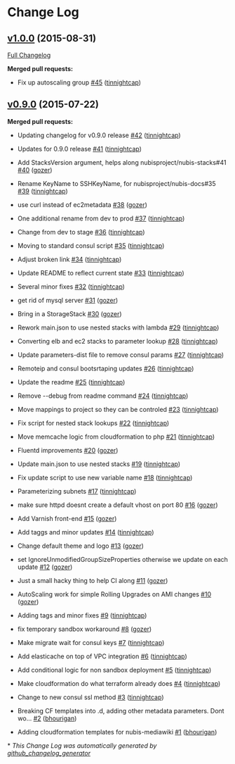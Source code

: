 # Change Log

## [v1.0.0](https://github.com/nubisproject/nubis-mediawiki/tree/v1.0.0) (2015-08-31)

[Full Changelog](https://github.com/nubisproject/nubis-mediawiki/compare/v0.9.0...v1.0.0)

**Merged pull requests:**

- Fix up autoscaling group [\#45](https://github.com/Nubisproject/nubis-mediawiki/pull/45) ([tinnightcap](https://github.com/tinnightcap))

## [v0.9.0](https://github.com/nubisproject/nubis-mediawiki/tree/v0.9.0) (2015-07-22)

**Merged pull requests:**

- Updating changelog for v0.9.0 release [\#42](https://github.com/Nubisproject/nubis-mediawiki/pull/42) ([tinnightcap](https://github.com/tinnightcap))

- Updates for 0.9.0 release [\#41](https://github.com/Nubisproject/nubis-mediawiki/pull/41) ([tinnightcap](https://github.com/tinnightcap))

- Add StacksVersion argument, helps along nubisproject/nubis-stacks\#41 [\#40](https://github.com/Nubisproject/nubis-mediawiki/pull/40) ([gozer](https://github.com/gozer))

- Rename KeyName to SSHKeyName, for nubisproject/nubis-docs\#35 [\#39](https://github.com/Nubisproject/nubis-mediawiki/pull/39) ([tinnightcap](https://github.com/tinnightcap))

- use curl instead of ec2metadata [\#38](https://github.com/Nubisproject/nubis-mediawiki/pull/38) ([gozer](https://github.com/gozer))

- One additional rename from dev to prod [\#37](https://github.com/Nubisproject/nubis-mediawiki/pull/37) ([tinnightcap](https://github.com/tinnightcap))

- Change from dev to stage [\#36](https://github.com/Nubisproject/nubis-mediawiki/pull/36) ([tinnightcap](https://github.com/tinnightcap))

- Moving to standard consul script [\#35](https://github.com/Nubisproject/nubis-mediawiki/pull/35) ([tinnightcap](https://github.com/tinnightcap))

- Adjust broken link [\#34](https://github.com/Nubisproject/nubis-mediawiki/pull/34) ([tinnightcap](https://github.com/tinnightcap))

- Update README to reflect current state [\#33](https://github.com/Nubisproject/nubis-mediawiki/pull/33) ([tinnightcap](https://github.com/tinnightcap))

- Several minor fixes [\#32](https://github.com/Nubisproject/nubis-mediawiki/pull/32) ([tinnightcap](https://github.com/tinnightcap))

- get rid of mysql server [\#31](https://github.com/Nubisproject/nubis-mediawiki/pull/31) ([gozer](https://github.com/gozer))

- Bring in a StorageStack [\#30](https://github.com/Nubisproject/nubis-mediawiki/pull/30) ([gozer](https://github.com/gozer))

- Rework main.json to use nested stacks with lambda [\#29](https://github.com/Nubisproject/nubis-mediawiki/pull/29) ([tinnightcap](https://github.com/tinnightcap))

- Converting elb and ec2 stacks to parameter lookup [\#28](https://github.com/Nubisproject/nubis-mediawiki/pull/28) ([tinnightcap](https://github.com/tinnightcap))

- Update parameters-dist file to remove consul params [\#27](https://github.com/Nubisproject/nubis-mediawiki/pull/27) ([tinnightcap](https://github.com/tinnightcap))

- Remoteip and consul bootsrtaping updates [\#26](https://github.com/Nubisproject/nubis-mediawiki/pull/26) ([tinnightcap](https://github.com/tinnightcap))

- Update the readme [\#25](https://github.com/Nubisproject/nubis-mediawiki/pull/25) ([tinnightcap](https://github.com/tinnightcap))

- Remove --debug from readme command [\#24](https://github.com/Nubisproject/nubis-mediawiki/pull/24) ([tinnightcap](https://github.com/tinnightcap))

- Move mappings to project so they can be controled [\#23](https://github.com/Nubisproject/nubis-mediawiki/pull/23) ([tinnightcap](https://github.com/tinnightcap))

- Fix script for nested stack lookups [\#22](https://github.com/Nubisproject/nubis-mediawiki/pull/22) ([tinnightcap](https://github.com/tinnightcap))

- Move memcache logic from cloudformation to php [\#21](https://github.com/Nubisproject/nubis-mediawiki/pull/21) ([tinnightcap](https://github.com/tinnightcap))

- Fluentd improvements [\#20](https://github.com/Nubisproject/nubis-mediawiki/pull/20) ([gozer](https://github.com/gozer))

- Update main.json to use nested stacks [\#19](https://github.com/Nubisproject/nubis-mediawiki/pull/19) ([tinnightcap](https://github.com/tinnightcap))

- Fix update script to use new variable name [\#18](https://github.com/Nubisproject/nubis-mediawiki/pull/18) ([tinnightcap](https://github.com/tinnightcap))

- Parameterizing subnets [\#17](https://github.com/Nubisproject/nubis-mediawiki/pull/17) ([tinnightcap](https://github.com/tinnightcap))

- make sure httpd doesnt create a default vhost on port 80 [\#16](https://github.com/Nubisproject/nubis-mediawiki/pull/16) ([gozer](https://github.com/gozer))

- Add Varnish front-end [\#15](https://github.com/Nubisproject/nubis-mediawiki/pull/15) ([gozer](https://github.com/gozer))

- Add taggs and minor updates [\#14](https://github.com/Nubisproject/nubis-mediawiki/pull/14) ([tinnightcap](https://github.com/tinnightcap))

- Change default theme and logo [\#13](https://github.com/Nubisproject/nubis-mediawiki/pull/13) ([gozer](https://github.com/gozer))

- set IgnoreUnmodifiedGroupSizeProperties otherwise we update on each update [\#12](https://github.com/Nubisproject/nubis-mediawiki/pull/12) ([gozer](https://github.com/gozer))

- Just a small hacky thing to help CI along [\#11](https://github.com/Nubisproject/nubis-mediawiki/pull/11) ([gozer](https://github.com/gozer))

- AutoScaling work for simple Rolling Upgrades on AMI changes [\#10](https://github.com/Nubisproject/nubis-mediawiki/pull/10) ([gozer](https://github.com/gozer))

- Adding tags and minor fixes [\#9](https://github.com/Nubisproject/nubis-mediawiki/pull/9) ([tinnightcap](https://github.com/tinnightcap))

- fix temporary sandbox workaround [\#8](https://github.com/Nubisproject/nubis-mediawiki/pull/8) ([gozer](https://github.com/gozer))

- Make migrate wait for consul keys [\#7](https://github.com/Nubisproject/nubis-mediawiki/pull/7) ([tinnightcap](https://github.com/tinnightcap))

- Add elasticache on top of VPC integration [\#6](https://github.com/Nubisproject/nubis-mediawiki/pull/6) ([tinnightcap](https://github.com/tinnightcap))

- Add conditional logic for non sandbox deployment [\#5](https://github.com/Nubisproject/nubis-mediawiki/pull/5) ([tinnightcap](https://github.com/tinnightcap))

- Make cloudformation do what terraform already does [\#4](https://github.com/Nubisproject/nubis-mediawiki/pull/4) ([tinnightcap](https://github.com/tinnightcap))

- Change to new consul ssl method [\#3](https://github.com/Nubisproject/nubis-mediawiki/pull/3) ([tinnightcap](https://github.com/tinnightcap))

- Breaking CF templates into .d, adding other metadata parameters. Dont wo... [\#2](https://github.com/Nubisproject/nubis-mediawiki/pull/2) ([bhourigan](https://github.com/bhourigan))

- Adding cloudformation templates for nubis-mediawiki [\#1](https://github.com/Nubisproject/nubis-mediawiki/pull/1) ([bhourigan](https://github.com/bhourigan))



\* *This Change Log was automatically generated by [github_changelog_generator](https://github.com/skywinder/Github-Changelog-Generator)*